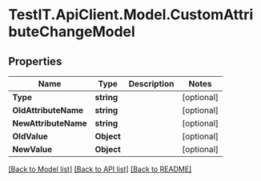 # TestIT.ApiClient.Model.CustomAttributeChangeModel

## Properties

Name | Type | Description | Notes
------------ | ------------- | ------------- | -------------
**Type** | **string** |  | [optional] 
**OldAttributeName** | **string** |  | [optional] 
**NewAttributeName** | **string** |  | [optional] 
**OldValue** | **Object** |  | [optional] 
**NewValue** | **Object** |  | [optional] 

[[Back to Model list]](../README.md#documentation-for-models) [[Back to API list]](../README.md#documentation-for-api-endpoints) [[Back to README]](../README.md)

